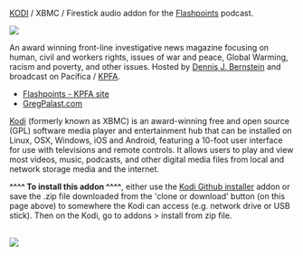 <a href="kodi.tv">KODI<a> / XBMC / Firestick audio addon for the <a href="https://kpfa.org/program/flashpoints/">Flashpoints</a> podcast.<br>

<img src="https://kpfa.org/wp-content/themes/kpfa-v2/dist/images/itunesbanner.jpg"><br>

An award winning front-line investigative news magazine focusing on human, civil and workers rights, issues of war and peace, Global Warming, racism and poverty, and other issues. Hosted by <a href="http://dennisjbernstein.com/">Dennis J. Bernstein</a> and broadcast on Pacifica / <a href="https://kpfa.org/program/flashpoints/">KPFA</a>.<br>

- <a href="https://kpfa.org/program/flashpoints/">Flashpoints - KPFA site</a>
- <a href="https://www.gregpalast.com">GregPalast.com</a>

<a href="www.kodi.tv">Kodi</a> (formerly known as XBMC) is an award-winning free and open source (GPL) software media player and entertainment hub that can be installed on Linux, OSX, Windows, iOS and Android, featuring a 10-foot user interface for use with televisions and remote controls. It allows users to play and view most videos, music, podcasts, and other digital media files from local and network storage media and the internet.<br>

<b>^^^^ To install this addon ^^^^</b>, either use the <a href="https://www.tvaddons.co/github-browser-kodi/">Kodi Github installer</a> addon or save the .zip file downloaded from the 'clone or download' button (on this page above) to somewhere the Kodi can access (e.g. network drive or USB stick). Then on the Kodi, go to addons > install from zip file.<br>

<br><a href="http://www.kodi.tv"><img src="https://kodi.tv/sites/default/files/page/field_image/about--devices.jpg">
